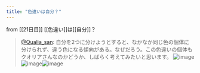 ```yaml
---
title: "色違いは自分？"
---
```


from [[21日目]]
[[色違い]]は[[自分]]？
> [@Qualia_san](https://twitter.com/Qualia_san/status/1592903660048351233?s=20&t=PQoprEqzJwACgqGF8Qw_kw): 自分を2つに分けようとすると、なかなか同じ色の個体に分けられず、違う色になる傾向がある。なぜだろう。この色違いの個体もクオリアさんなのかどうか、しばらく考えてみたいと思います。
> ![image](https://pbs.twimg.com/media/FhshVDFUYAAIWcr.png)![image](https://pbs.twimg.com/media/FhshYGYVsAAvV0S.png)![image](https://pbs.twimg.com/media/FhshafnUcAA6t95.png)

